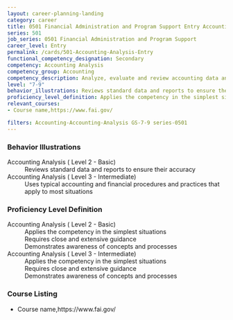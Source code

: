 ```yaml
---
layout: career-planning-landing
category: career
title: 0501 Financial Administration and Program Support Entry Accounting Analysis
series: 501
job_series: 0501 Financial Administration and Program Support
career_level: Entry
permalink: /cards/501-Accounting-Analysis-Entry
functional_competency_designation: Secondary
competency: Accounting Analysis
competency_group: Accounting
competency_description: Analyze, evaluate and review accounting data and reports using business tools and applications, and performance metrics to provide recommendations
level: "7-9"
behavior_illustrations: Reviews standard data and reports to ensure their accuracy ? Uses typical accounting and financial procedures and practices that apply to most situations
proficiency_level_definition: Applies the competency in the simplest situations ? Requires close and extensive guidance ? Demonstrates awareness of concepts and processes ? Applies the competency in the simplest situations ? Requires close and extensive guidance ? Demonstrates awareness of concepts and processes
relevant_courses: 
- Course name,https://www.fai.gov/ 

filters: Accounting-Accounting-Analysis GS-7-9 series-0501
---
```


<div class="desktop:grid-col-4 margin-y-205">
  <div class="border-top-05 bg-white padding-2 shadow-5 height-full members-hover border-1px border-gray-30 radius-lg">
  <h3>Behavior Illustrations</h3>
  <dl class="text-base"><dt>Accounting Analysis ( Level 2 - Basic)</dt><dd>Reviews standard data and reports to ensure their accuracy</dd><dt>Accounting Analysis ( Level 3 - Intermediate)</dt><dd>Uses typical accounting and financial procedures and practices that apply to most situations</dd></dl>
  </div>
</div>
<div class="desktop:grid-col-4 margin-y-205">
<div class="border-top-05 bg-white padding-2 shadow-5 height-full members-hover border-1px border-gray-30 radius-lg">
  <h3>Proficiency Level Definition</h3>
  <dl class="text-base"><dt>Accounting Analysis ( Level 2 - Basic)</dt><dd>Applies the competency in the simplest situations </dd><dd> Requires close and extensive guidance </dd><dd> Demonstrates awareness of concepts and processes</dd><dt>Accounting Analysis ( Level 3 - Intermediate)</dt><dd>Applies the competency in the simplest situations </dd><dd> Requires close and extensive guidance </dd><dd> Demonstrates awareness of concepts and processes</dd></dl>
  </div>
</div>
<div class="desktop:grid-col-4 margin-y-205">
<div class="border-top-05 bg-white padding-2 shadow-5 height-full members-hover border-1px border-gray-30 radius-lg">
  <h3>Course Listing</h3>
  <ul class="text-base">
  <li>Course name,https://www.fai.gov/ </li>
  </ul>
  </div>
</div>